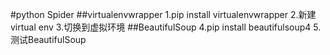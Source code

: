 #python Spider
##virtualenvwrapper
1.pip install virtualenvwrapper
2.新建virtual env
3.切换到虚拟环境
##BeautifulSoup
4.pip install beautifulsoup4
5.测试BeautifulSoup

